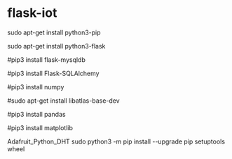 # flask-iot




sudo apt-get install python3-pip

sudo apt-get install python3-flask


#pip3 install flask-mysqldb

#pip3 install Flask-SQLAlchemy

#pip3 install numpy

#sudo apt-get install libatlas-base-dev

#pip3 install pandas

#pip3 install matplotlib


Adafruit_Python_DHT sudo python3 -m pip install --upgrade pip setuptools wheel
